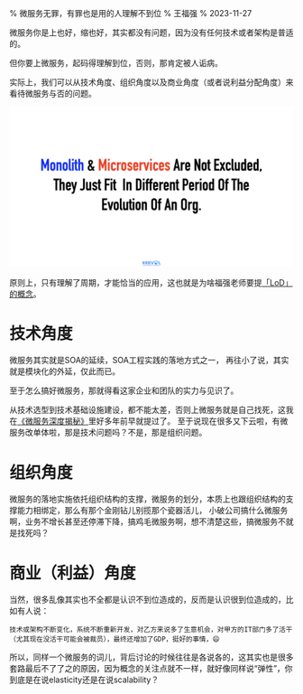 % 微服务无罪，有罪也是用的人理解不到位
% 王福强
% 2023-11-27

微服务你是上也好，缩也好，其实都没有问题，因为没有任何技术或者架构是普适的。

但你要上微服务，起码得理解到位，否则，那肯定被人诟病。

实际上，我们可以从技术角度、组织角度以及商业角度（或者说利益分配角度）来看待微服务与否的问题。

![](images/monolith_microservices.jpg)

原则上，只有理解了周期，才能恰当的应用，这也就是为啥福强老师要提[「LoD」的概念](https://store.afoo.me/l/arch)。

# 技术角度

微服务其实就是SOA的延续，SOA工程实践的落地方式之一， 再往小了说，其实就是模块化的外延，仅此而已。

至于怎么搞好微服务，那就得看这家企业和团队的实力与见识了。

从技术选型到技术基础设施建设，都不能太差，否则上微服务就是自己找死，这我在[《微服务深度揭秘》](https://store.afoo.me/l/arch)里好多年前早就提过了。 至于说现在很多又下云啦，有微服务改单体啦，那是技术问题吗？不是，那是组织问题。


# 组织角度

微服务的落地实施依托组织结构的支撑，微服务的划分，本质上也跟组织结构的支撑能力相绑定，那么有那个金刚钻儿别揽那个瓷器活儿， 小破公司搞什么微服务啊，业务不增长甚至还停滞下降，搞鸡毛微服务啊，想不清楚这些，搞微服务不就是找死吗？

# 商业（利益）角度

当然，很多乱像其实也不全都是认识不到位造成的，反而是认识很到位造成的，比如有人说：

```
技术或架构不断变化，系统不断重新开发，对乙方来说多了生意机会，对甲方的IT部门多了活干（尤其现在没活干可能会被裁员），最终还增加了GDP，挺好的事情，😄
```

所以，同样一个微服务的词儿，背后讨论的时候往往是各说各的，这其实也是很多套路最后不了了之的原因，因为概念的关注点就不一样，就好像同样说“弹性”，你到底是在说elasticity还是在说scalability？ 









